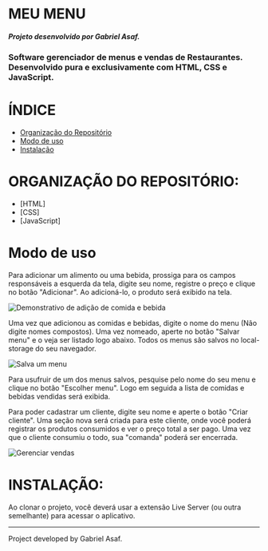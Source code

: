 # MEU MENU

##### Projeto desenvolvido por Gabriel Asaf. 
### Software gerenciador de menus e vendas de Restaurantes. Desenvolvido pura e exclusivamente com HTML, CSS e JavaScript.

# ÍNDICE

<!--ts-->
   * [Organização do Repositório](#organização-do-repositório)
   * [Modo de uso](#modo-de-uso)
   * [Instalação](#instalacao)
<!--te-->

# ORGANIZAÇÃO DO REPOSITÓRIO: 

<!--ts-->
  * [HTML]
  * [CSS]
  * [JavaScript]
<!--te-->

# Modo de uso

Para adicionar um alimento ou uma bebida, prossiga para os campos responsáveis a esquerda da tela, digite seu nome, registre o preço e clique no botão "Adicionar". Ao adicioná-lo, o produto será exibido na tela.

![Demonstrativo de adição de comida e bebida](images/add-food-and-drink.gif)

Uma vez que adicionou as comidas e bebidas, digite o nome do menu (Não digite nomes compostos). Uma vez nomeado, aperte no botão "Salvar menu" e o veja ser listado logo abaixo. Todos os menus são salvos no local-storage do seu navegador.

![Salva um menu](images/salva-menu.gif)

Para usufruir de um dos menus salvos, pesquise pelo nome do seu menu e clique no botão "Escolher menu". Logo em seguida a lista de comidas e bebidas vendidas será exibida. 

Para poder cadastrar um cliente, digite seu nome e aperte o botão "Criar cliente". Uma seção nova será criada para este cliente, onde você poderá registrar os produtos consumidos e ver o preço total a ser pago. Uma vez que o cliente consumiu o todo, sua "comanda" poderá ser encerrada.

![Gerenciar vendas](images/gerenciar-menu-atual.gif)


# INSTALAÇÃO: 

Ao clonar o projeto, você deverá usar a extensão Live Server (ou outra semelhante) para acessar o aplicativo.

____________________________________________________________________________

Project developed by Gabriel Asaf.

